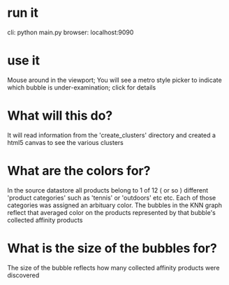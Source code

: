 # run it
cli: python main.py 
browser: localhost:9090

# use it        
Mouse around in the viewport; You will see a metro style picker to indicate which bubble is under-examination; click for details 

# What will this do?
It will read information from the 'create_clusters' directory and created a html5 canvas to see the various clusters 

# What are the colors for?   
In the source datastore all products belong to 1 of 12 ( or so ) different 'product categories' such as 'tennis' or 'outdoors' etc etc. 
Each of those categories was assigned an arbituary color. The bubbles in the KNN graph reflect that averaged color on the products represented by that bubble's collected affinity products 

# What is the size of the bubbles for?  
The size of the bubble reflects how many collected affinity products were discovered     



